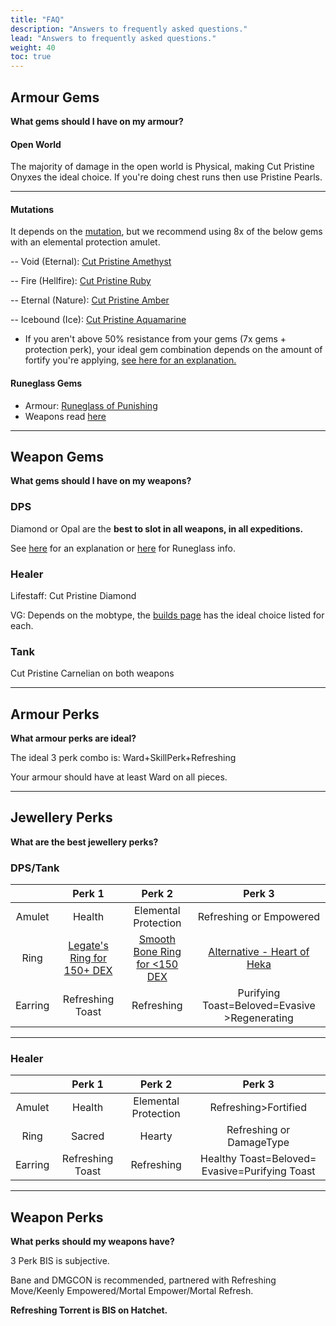 ```yaml
---
title: "FAQ"
description: "Answers to frequently asked questions."
lead: "Answers to frequently asked questions."
weight: 40 
toc: true
---
```



## Armour Gems
**What gems should I have on my armour?**

#### Open World

The majority of damage in the open world is Physical, making Cut Pristine Onyxes the ideal choice. If you're doing chest runs then use Pristine Pearls.

---

#### Mutations

It depends on the [mutation](/nw/info/mut/modifiers/), but we recommend using 8x of the below gems with an elemental protection amulet.

-- Void (Eternal): <a href="https://nwdb.info/db/item/amethystcutt4" target="_blank">Cut Pristine Amethyst</a>

-- Fire (Hellfire): <a href="https://nwdb.info/db/item/rubycutt4" target="_blank">Cut Pristine Ruby</a>

-- Eternal (Nature): <a href="https://nwdb.info/db/item/ambercutt4" target="_blank">Cut Pristine Amber</a>

-- Icebound (Ice): <a href="https://nwdb.info/db/item/aquamarinecutt4" target="_blank">Cut Pristine Aquamarine</a>
 
- If you aren't above 50% resistance from your gems (7x gems + protection perk), your ideal gem combination depends on the amount of fortify you're applying, [see here for an explanation.](/nw/info/mut/gemchoices/) 

#### Runeglass Gems

- Armour: <a href="https://nwdb.info/db/item/runeglass_case_empty_melee" target="_blank">Runeglass of Punishing</a>
- Weapons read [here](/nw/info/mut/gemchoices/#weapon-gems)

---


<script async src="https://pagead2.googlesyndication.com/pagead/js/adsbygoogle.js?client=ca-pub-6183346058041496"
     crossorigin="anonymous"></script>
<ins class="adsbygoogle"
     style="display:block; text-align:center;"
     data-ad-layout="in-article"
     data-ad-format="fluid"
     data-ad-client="ca-pub-6183346058041496"
     data-ad-slot="7426281108"></ins>
<script>
     (adsbygoogle = window.adsbygoogle || []).push({});
</script>


## Weapon Gems
**What gems should I have on my weapons?**

### DPS

Diamond or Opal are the **best to slot in all weapons, in all expeditions.** 

See [here](/nw/info/mut/gemchoices/#dps) for an explanation or [here](/nw/info/mut/gemchoices/#runeglass-casings) for Runeglass info.



### Healer

Lifestaff: Cut Pristine Diamond

VG: Depends on the mobtype, the [builds page](/builds/) has the ideal choice listed for each.



### Tank
Cut Pristine Carnelian on both weapons

---

<script async src="https://pagead2.googlesyndication.com/pagead/js/adsbygoogle.js?client=ca-pub-6183346058041496"
     crossorigin="anonymous"></script>
<ins class="adsbygoogle"
     style="display:block; text-align:center;"
     data-ad-layout="in-article"
     data-ad-format="fluid"
     data-ad-client="ca-pub-6183346058041496"
     data-ad-slot="7426281108"></ins>
<script>
     (adsbygoogle = window.adsbygoogle || []).push({});
</script>

## Armour Perks
**What armour perks are ideal?**

The ideal 3 perk combo is: Ward+SkillPerk+Refreshing

Your armour should have at least Ward on all pieces.


---

<script async src="https://pagead2.googlesyndication.com/pagead/js/adsbygoogle.js?client=ca-pub-6183346058041496"
     crossorigin="anonymous"></script>
<ins class="adsbygoogle"
     style="display:block; text-align:center;"
     data-ad-layout="in-article"
     data-ad-format="fluid"
     data-ad-client="ca-pub-6183346058041496"
     data-ad-slot="7426281108"></ins>
<script>
     (adsbygoogle = window.adsbygoogle || []).push({});
</script>


## Jewellery Perks
**What are the best jewellery perks?**

### DPS/Tank

|      	|      Perk 1      	|              Perk 2              	|                                Perk 3                               	|
|:-------:	|:----------------:	|:--------------------------------:	|:-------------------------------------------------------------------:	|
|  Amulet 	|      Health      	|       Elemental  Protection      	|                         Refreshing or Empowered                        	|
|   Ring  	|     <a href="https://nwdb.info/db/item/ringt5_legatesring_v2" target="_blank">Legate's Ring for 150+ DEX</a>     	| <a href="https://nwdb.info/db/item/ring_smoothboneringt5_v2" target="_blank">Smooth Bone Ring for <150 DEX</a> 	|  <a href="https://nwdb.info/db/item/ringt5_heartofheka_v2" target="_blank">Alternative - Heart of Heka</a>	|
| Earring 	| Refreshing Toast 	|            Refreshing            	|             Purifying Toast=Beloved=Evasive >Regenerating            	|

---

<script async src="https://pagead2.googlesyndication.com/pagead/js/adsbygoogle.js?client=ca-pub-6183346058041496"
     crossorigin="anonymous"></script>
<ins class="adsbygoogle"
     style="display:block; text-align:center;"
     data-ad-layout="in-article"
     data-ad-format="fluid"
     data-ad-client="ca-pub-6183346058041496"
     data-ad-slot="7426281108"></ins>
<script>
     (adsbygoogle = window.adsbygoogle || []).push({});
</script>


### Healer

|   	|      Perk 1      	|        Perk 2        	|                      Perk 3                     	|
|:-------:	|:----------------:	|:--------------------:	|:-----------------------------------------------:	|
|  Amulet 	|      Health      	| Elemental Protection 	|               Refreshing>Fortified              	|
|   Ring  	|      Sacred      	|        Hearty        	|             Refreshing or DamageType            	|
| Earring 	| Refreshing Toast 	|      Refreshing      	| Healthy Toast=Beloved=  Evasive=Purifying Toast 	|

---

<script async src="https://pagead2.googlesyndication.com/pagead/js/adsbygoogle.js?client=ca-pub-6183346058041496"
     crossorigin="anonymous"></script>
<ins class="adsbygoogle"
     style="display:block; text-align:center;"
     data-ad-layout="in-article"
     data-ad-format="fluid"
     data-ad-client="ca-pub-6183346058041496"
     data-ad-slot="7426281108"></ins>
<script>
     (adsbygoogle = window.adsbygoogle || []).push({});
</script>


## Weapon Perks
**What perks should my weapons have?**

3 Perk BIS is subjective. 

Bane and DMGCON is recommended, partnered with Refreshing Move/Keenly Empowered/Mortal Empower/Mortal Refresh. 

**Refreshing Torrent is BIS on Hatchet.**

<script async src="https://pagead2.googlesyndication.com/pagead/js/adsbygoogle.js?client=ca-pub-6183346058041496"
     crossorigin="anonymous"></script>
<ins class="adsbygoogle"
     style="display:block; text-align:center;"
     data-ad-layout="in-article"
     data-ad-format="fluid"
     data-ad-client="ca-pub-6183346058041496"
     data-ad-slot="7426281108"></ins>
<script>
     (adsbygoogle = window.adsbygoogle || []).push({});
</script>